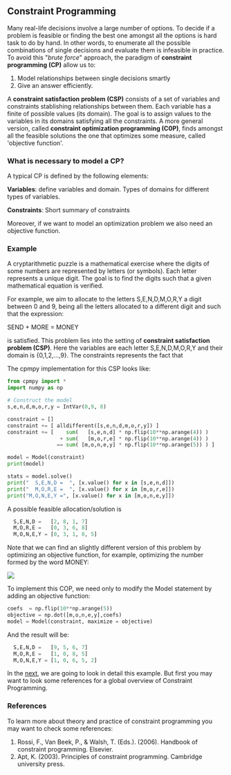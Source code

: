 ## Constraint Programming

Many real-life decisions involve a large number of options. To decide if a problem is feasible or finding the best one amongst all the options is hard task to do by hand. In other words, to enumerate all the possible combinations of single decisions and evaluate them is infeasible in practice. To avoid this "*brute force*" approach, the paradigm of **constraint programming (CP)** allow us to:

1. Model relationships between single decisions smartly
2. Give an answer efficiently.

A **constraint satisfaction problem (CSP)** consists of a set of variables and constraints stablishing relationships between them. Each variable has a finite of possible values (its domain). The goal is to assign values to the variables in its domains satisfying all the constraints. A more general version, called **constraint optimization programming (C0P)**, finds amongst all the feasible solutions the one that optimizes some measure, called 'objective function'.

### What is necessary to model a CP?

A typical CP is defined by the following elements:

**Variables**: define variables and domain. Types of domains for different types of variables.

**Constraints**: Short summary of constraints

Moreover, if we want to model an optimization problem we also need an objective function.

### Example

A cryptarithmetic puzzle is a mathematical exercise where the digits of some numbers are represented by letters (or symbols). Each letter represents a unique digit. The goal is to find the digits such that a given mathematical equation is verified. 

For example, we aim to allocate to the letters S,E,N,D,M,O,R,Y a digit between 0 and 9, being all the letters allocated to a different digit and such that the expression: 

SEND + MORE = MONEY

is satisfied. This problem lies into the setting of **constraint satisfaction problem (CSP)**. Here the variables are each letter S,E,N,D,M,O,R,Y and their domain is {0,1,2,...,9}. The constraints represents the fact that


The cpmpy implementation for this CSP looks like:

```python
from cpmpy import *
import numpy as np

# Construct the model
s,e,n,d,m,o,r,y = IntVar(0,9, 8)

constraint = []
constraint += [ alldifferent([s,e,n,d,m,o,r,y]) ]
constraint += [    sum(   [s,e,n,d] * np.flip(10**np.arange(4)) )
                 + sum(   [m,o,r,e] * np.flip(10**np.arange(4)) )
                == sum( [m,o,n,e,y] * np.flip(10**np.arange(5)) ) ]

model = Model(constraint)
print(model)

stats = model.solve()
print("  S,E,N,D =  ", [x.value() for x in [s,e,n,d]])
print("  M,O,R,E =  ", [x.value() for x in [m,o,r,e]])
print("M,O,N,E,Y =", [x.value() for x in [m,o,n,e,y]])
```


A possible feasible allocation/solution is 


```python
  S,E,N,D =   [2, 8, 1, 7]
  M,O,R,E =   [0, 3, 6, 8]
  M,O,N,E,Y = [0, 3, 1, 8, 5]
```

Note that we can find an slightly different version of this problem by optimizing an objective function, for example, optimizing the number formed by the word MONEY:

<img src="https://render.githubusercontent.com/render/math?math=\max%20\quad10000%20M%20%2B%201000%20O%20%2B%20100%20N%20%2B%2010%20E%20%2B%201%20Y">


To implement this COP, we need only to modify the Model statement by adding an objective function:

```python
coefs  = np.flip(10**np.arange(5))
objective = np.dot([m,o,n,e,y],coefs)
model = Model(constraint, maximize = objective)
```
And the result will be:
```python
  S,E,N,D =   [9, 5, 6, 7]
  M,O,R,E =   [1, 0, 8, 5]
  M,O,N,E,Y = [1, 0, 6, 5, 2]
```

In the [next](https://github.com/tias/cppy/blob/master/docs/examples/explaining_smm.ipynb), we are going to look in detail this example. But first you may want to look some references for a global overview of Constraint Programming.


### References


<!---Add more references -->

To learn more about theory and practice of constraint programming you may want to check some references:

1. Rossi, F., Van Beek, P., & Walsh, T. (Eds.). (2006). Handbook of constraint programming. Elsevier.
2. Apt, K. (2003). Principles of constraint programming. Cambridge university press.
